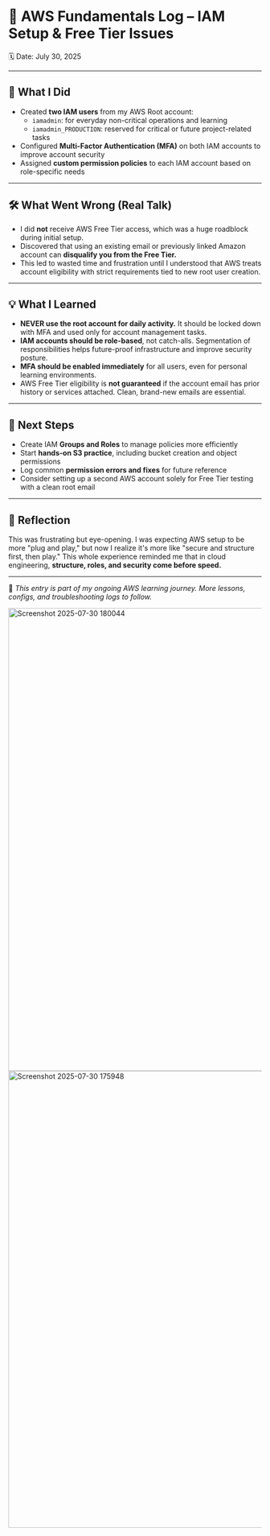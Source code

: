 # 📘 AWS Fundamentals Log – IAM Setup & Free Tier Issues  
🗓️ Date: July 30, 2025

---

## 🧠 What I Did

- Created **two IAM users** from my AWS Root account:
  - `iamadmin`: for everyday non-critical operations and learning
  - `iamadmin_PRODUCTION`: reserved for critical or future project-related tasks
- Configured **Multi-Factor Authentication (MFA)** on both IAM accounts to improve account security
- Assigned **custom permission policies** to each IAM account based on role-specific needs

---

## 🛠️ What Went Wrong (Real Talk)

- I did **not** receive AWS Free Tier access, which was a huge roadblock during initial setup.
- Discovered that using an existing email or previously linked Amazon account can **disqualify you from the Free Tier.**
- This led to wasted time and frustration until I understood that AWS treats account eligibility with strict requirements tied to new root user creation.

---

## 💡 What I Learned

- **NEVER use the root account for daily activity.** It should be locked down with MFA and used only for account management tasks.
- **IAM accounts should be role-based**, not catch-alls. Segmentation of responsibilities helps future-proof infrastructure and improve security posture.
- **MFA should be enabled immediately** for all users, even for personal learning environments.
- AWS Free Tier eligibility is **not guaranteed** if the account email has prior history or services attached. Clean, brand-new emails are essential.

---

## 🔮 Next Steps

- Create IAM **Groups and Roles** to manage policies more efficiently
- Start **hands-on S3 practice**, including bucket creation and object permissions
- Log common **permission errors and fixes** for future reference
- Consider setting up a second AWS account solely for Free Tier testing with a clean root email

---

## 🚀 Reflection

This was frustrating but eye-opening. I was expecting AWS setup to be more "plug and play," but now I realize it's more like "secure and structure first, then play." This whole experience reminded me that in cloud engineering, **structure, roles, and security come before speed.**

---

🔗 _This entry is part of my ongoing AWS learning journey. More lessons, configs, and troubleshooting logs to follow._

<img width="1908" height="920" alt="Screenshot 2025-07-30 180044" src="https://github.com/user-attachments/assets/7eaae27d-9471-41c8-a8f1-aae317d873a8" />

<img width="951" height="908" alt="Screenshot 2025-07-30 175948" src="https://github.com/user-attachments/assets/ac6704e4-6341-4ae0-8a1c-bb5eed5d6516" />

